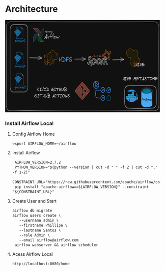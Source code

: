 # Architecture

<div aling="center">
  <img src="img/architecture_black.png" height="300" width="900">
</div>

### Install Airflow Local
1. Config Airflow Home
   ```
   export AIRFLOW_HOME=~/airflow
   ```
2. Install Airflow
   ```
    AIRFLOW_VERSION=2.7.2
    PYTHON_VERSION="$(python --version | cut -d " " -f 2 | cut -d "." -f 1-2)"
    CONSTRAINT_URL="https://raw.githubusercontent.com/apache/airflow/constraints-${AIRFLOW_VERSION}/constraints-${PYTHON_VERSION}.txt"
    pip install "apache-airflow==${AIRFLOW_VERSION}" --constraint "${CONSTRAINT_URL}"
   ```
3. Create User and Start
   ```
   airflow db migrate
   airflow users create \
      --username admin \
      --firstname Phillipe \
      --lastname Santos \
      --role Admin \
      --email airflow@airflow.com  
    airflow webserver && airflow scheduler
   ```
4. Acess Airflow Local
   ```
   http://localhost:8080/home
